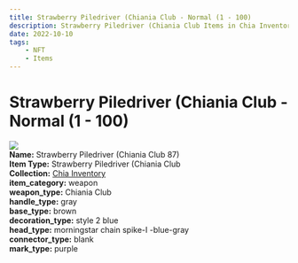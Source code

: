 ```yaml
---
title: Strawberry Piledriver (Chiania Club - Normal (1 - 100)
description: Strawberry Piledriver (Chiania Club Items in Chia Inventory
date: 2022-10-10
tags:
    - NFT
    - Items
---
```


# Strawberry Piledriver (Chiania Club - Normal (1 - 100)
<div class="item_thumbnail">
<img loading="lazy" src="https://bafybeigp6t3mrhxbxi4djgdyhgckepflzi7czkcxkro3b6kpxnsgihnm5m.ipfs.nftstorage.link/87.gif"><br/>
<div><strong>Name:</strong> Strawberry Piledriver (Chiania Club 87)</div>
<div><strong>Item Type:</strong> Strawberry Piledriver (Chiania Club</div>
<div><strong>Collection:</strong> <a href="https://www.spacescan.io/xch/nft/collection/col1ucr852c8uzgemuashmz65kmnt2nn4wuhecevrwhtkk72ukfc5c7s6wn3sj">Chia Inventory</a></div>
<div><strong>item_category:</strong> weapon</div>
<div><strong>weapon_type:</strong> Chiania Club</div>
<div><strong>handle_type:</strong> gray</div>
<div><strong>base_type:</strong> brown</div>
<div><strong>decoration_type:</strong> style 2 blue</div>
<div><strong>head_type:</strong> morningstar chain spike-I -blue-gray</div>
<div><strong>connector_type:</strong> blank</div>
<div><strong>mark_type:</strong> purple</div>
</div>

